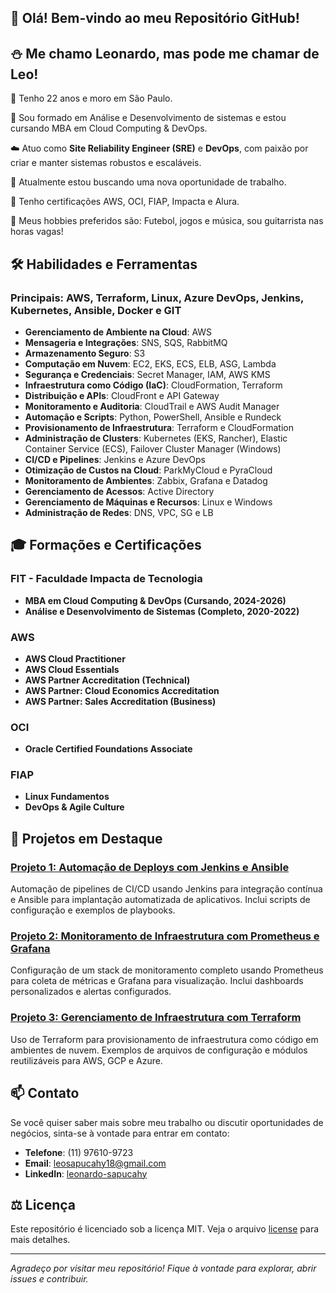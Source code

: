 ## 👋 Olá! Bem-vindo ao meu Repositório GitHub!

## ⛄ Me chamo Leonardo, mas pode me chamar de Leo!

📌 Tenho 22 anos e moro em São Paulo.

👷 Sou formado em Análise e Desenvolvimento de sistemas e estou cursando MBA em Cloud Computing & DevOps.

☁️ Atuo como **Site Reliability Engineer (SRE)** e **DevOps**, com paixão por criar e manter sistemas robustos e escaláveis.

🔭 Atualmente estou buscando uma nova oportunidade de trabalho.

🌱 Tenho certificações AWS, OCI, FIAP, Impacta e Alura.

💈 Meus hobbies preferidos são: Futebol, jogos e música, sou guitarrista nas horas vagas!



## 🛠️ Habilidades e Ferramentas
### Principais: AWS, Terraform, Linux, Azure DevOps, Jenkins, Kubernetes, Ansible, Docker e GIT

   - **Gerenciamento de Ambiente na Cloud**: AWS
   - **Mensageria e Integrações**: SNS, SQS, RabbitMQ
   - **Armazenamento Seguro**: S3
   - **Computação em Nuvem**: EC2, EKS, ECS, ELB, ASG, Lambda
   - **Segurança e Credenciais**: Secret Manager, IAM, AWS KMS
   - **Infraestrutura como Código (IaC)**: CloudFormation, Terraform
   - **Distribuição e APIs**: CloudFront e API Gateway
   - **Monitoramento e Auditoria**: CloudTrail e AWS Audit Manager
   - **Automação e Scripts**: Python, PowerShell, Ansible e Rundeck
   - **Provisionamento de Infraestrutura**: Terraform e CloudFormation
   - **Administração de Clusters**: Kubernetes (EKS, Rancher), Elastic Container Service (ECS), Failover Cluster Manager (Windows)
   - **CI/CD e Pipelines**: Jenkins e Azure DevOps
   - **Otimização de Custos na Cloud**: ParkMyCloud e PyraCloud
   - **Monitoramento de Ambientes**: Zabbix, Grafana e Datadog
   - **Gerenciamento de Acessos**: Active Directory
   - **Gerenciamento de Máquinas e Recursos**: Linux e Windows
   - **Administração de Redes**: DNS, VPC, SG e LB




## 🎓 Formações e Certificações

   ### FIT - Faculdade Impacta de Tecnologia
   - **MBA em Cloud Computing & DevOps (Cursando, 2024-2026)**
   - **Análise e Desenvolvimento de Sistemas (Completo, 2020-2022)**

   ### AWS
   - **AWS Cloud Practitioner**
   - **AWS Cloud Essentials**
   - **AWS Partner Accreditation (Technical)**
   - **AWS Partner: Cloud Economics Accreditation**
   - **AWS Partner: Sales Accreditation (Business)**

   ### OCI
   - **Oracle Certified Foundations Associate**

   ### FIAP
   - **Linux Fundamentos**
   - **DevOps & Agile Culture**




## 🌟 Projetos em Destaque

   ### [Projeto 1: Automação de Deploys com Jenkins e Ansible](https://github.com/LeonardoSapucahy/Pipeline-Automation-Jenkins-and-Ansible)
   Automação de pipelines de CI/CD usando Jenkins para integração contínua e Ansible para implantação automatizada de aplicativos. Inclui scripts de configuração e exemplos de playbooks.

   ### [Projeto 2: Monitoramento de Infraestrutura com Prometheus e Grafana](https://github.com/LeonardoSapucahy/Monitoramento-Infraestrutura-Prometheus-e-Grafana)
   Configuração de um stack de monitoramento completo usando Prometheus para coleta de métricas e Grafana para visualização. Inclui dashboards personalizados e alertas configurados.

   ### [Projeto 3: Gerenciamento de Infraestrutura com Terraform](https://github.com/LeonardoSapucahy/Gerenciamento-Infraestrutura-Terraform)
   Uso de Terraform para provisionamento de infraestrutura como código em ambientes de nuvem. Exemplos de arquivos de configuração e módulos reutilizáveis para AWS, GCP e Azure.




## 📫 Contato

   Se você quiser saber mais sobre meu trabalho ou discutir oportunidades de negócios, sinta-se à vontade para entrar em contato:
   - **Telefone**: (11) 97610-9723
   - **Email**: [leosapucahy18@gmail.com](mailto:leosapucahy18@gmail.com)
   - **LinkedIn**: [leonardo-sapucahy](https://www.linkedin.com/in/leonardo-sapucahy/)




## ⚖️ Licença

   Este repositório é licenciado sob a licença MIT. Veja o arquivo [license](https://mit-license.org/) para mais detalhes.

---

_Agradeço por visitar meu repositório! Fique à vontade para explorar, abrir issues e contribuir._
